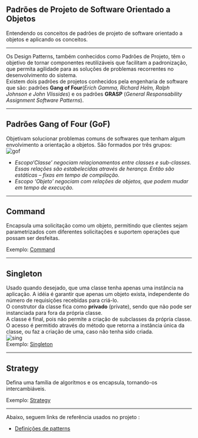 ## Padrões de Projeto de Software Orientado a Objetos 
Entendendo os conceitos de padrões de projeto de software orientado a objetos e aplicando os conceitos.
_______________________________________________________________________________________________________________
Os Design Patterns, também conhecidos como Padrões de Projeto,  têm o objetivo de tornar componentes reutilizáveis que facilitam a padronização, que permita agilidade para as soluções de problemas recorrentes no desenvolvimento do sistema.<br/>
Existem dois padrões de projetos conhecidos pela engenharia de software que são: padrões **Gang of Four**(*Erich Gamma, Richard Helm, Ralph Johnson e John Vlissides*) e os padrões **GRASP** (*General Responsability Assignment Software Patterns*).
________________________________________________________________________________________________________________
## Padrões Gang of Four (GoF)
Objetivam solucionar problemas comuns de softwares que tenham algum envolvimento a orientação a objetos. São formados por três grupos:<br/>
 ![gof](https://user-images.githubusercontent.com/85784665/136676253-8e3c47fc-a5d8-427a-bbe8-1b11fc0594c1.png) <br/>
* *Escopo‘Classe’ negociam relaçionamentos entre classes e sub-classes. Essas
relações são estabelecidas através de herança. Então são estáticas – fixas em
tempo de compilação.*<br/>
* *Escopo ‘Objeto’ negociam com relações de objetos, que podem mudar em
tempo de execução.*
__________________________________________________________________________________________________________________
## Command

Encapsula uma solicitação como um objeto, permitindo que clientes sejam parametrizados com diferentes solicitações e suportem operações que possam ser desfeitas. 

Exemplo: [Command](https://github.com/rcassettari/Design-patterns/src/br/com/patterns/command/CommandTester.java) 

_________________________________________________________________________________________________________________
## Singleton

Usado quando desejado, que uma classe tenha apenas uma instância na aplicação. A idéia é garantir que apenas um objeto exista,
independente do número de requisições recebidas para criá-lo.<br/>
O construtor da classe fica como **privado** (private), sendo que não pode ser instanciada para fora da própria classe.<br/>
A classe é final, pois não permite a criação de subclasses da própria classe.<br/>
O acesso é permitido através do método que retorna a instância única da classe, ou faz a criação de uma, caso não tenha sido criada.<br/>
![sing](https://user-images.githubusercontent.com/85784665/136676567-752ede10-fd72-4875-846e-9a2fa261424d.png)<br/>
Exemplo: [Singleton](https://github.com/rcassettari/Design-patterns/src/br/com/patterns/singleton/SingletonTester.java)
__________________________________________________________________________________________________________________
## Strategy
Defina uma família de algorítmos e os encapsula, tornando-os intercambiáveis.

Exemplo: [Strategy](https://github.com/rcassettari/Design-patterns/src/br/com/patterns/strategy/StrategyTester.java)
__________________________________________________________________________________________________________________
Abaixo, seguem links de referência usados no projeto :

* [Definições de patterns](https://pt.calameo.com/read/002221743776fd8da98a4)


